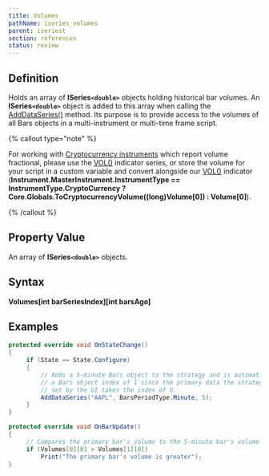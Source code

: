 ```yaml
---
title: Volumes
pathName: iseries_volumes
parent: iseriest
section: references
status: review
---
```


## Definition

Holds an array of **ISeries`<double>`** objects holding historical bar volumes. An **ISeries`<double>`** object is added to this array when calling the [AddDataSeries()](adddataseries) method. Its purpose is to provide access to the volumes of all Bars objects in a multi-instrument or multi-time frame script.

{% callout type="note" %}

For working with [Cryptocurrency instruments](instrumenttype) which report volume fractional, please use the [VOL()](volume.md) indicator series, or store the volume for your script in a custom variable and convert alongside our [VOL()](volume.md) indicator (**Instrument.MasterInstrument.InstrumentType == InstrumentType.CryptoCurrency ? Core.Globals.ToCryptocurrencyVolume((long)Volume[0]) : Volume[0]**).

{% /callout %}

## Property Value

An array of **ISeries`<double>`** objects.

## Syntax

**Volumes[int barSeriesIndex][int barsAgo]**

## Examples

```csharp
protected override void OnStateChange()
{
     if (State == State.Configure)
     {
         // Adds a 5-minute Bars object to the strategy and is automatically assigned
         // a Bars object index of 1 since the primary data the strategy is run against
         // set by the UI takes the index of 0.
         AddDataSeries("AAPL", BarsPeriodType.Minute, 5);
     }
} 

protected override void OnBarUpdate()
{ 
     // Compares the primary bar's volume to the 5-minute bar's volume
     if (Volumes[0][0] > Volumes[1][0])
         Print("The primary bar's volume is greater");
}
```
